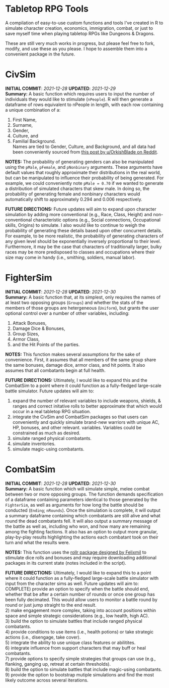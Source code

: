 # Tabletop RPG Tools
A compilation of easy-to-use custom functions and tools I've created in R to simulate character creation, economics, immigration, combat, or just to save myself time when playing tabletop RPGs like Dungeons &amp; Dragons.

These are still very much works in progress, but please feel free to fork, modify, and use these as you please. I hope to assemble them into a convenient package in the future.

# **CivSim**
**INITIAL COMMIT**: *2021-12-28*
**UPDATED**: *2021-12-29*  
**Summary:** A basic function which requires users to input the number of individuals they would like to stimulate (```nPeople```). R will then generate a dataframe of rows equivalent to nPeople in length, with each row containing a unique combination of a:  
1) First Name,  
2) Surname,  
3) Gender,  
4) Culture, and  
5) Familial Background.  
Names are tied to Gender, Culture, and Background, and all data had been conveniently sourced from [this post by u/OrkishBlade on Reddit](https://www.reddit.com/r/DnDBehindTheScreen/comments/50pcg1/a_post_about_names_names_for_speakers_of_the/).  

**NOTES:** The probability of generating genders can also be manipulated using the ```pMale```, ```pFemale```, and ```pNonbinary``` arguments. These arguments have default values that roughly approximate their distributions in the real world, but can be manipulated to influence their probability of being generated. For example, we could conveniently note ```pMale = 0.70``` if we wanted to generate a distribution of simulated characters that skew male. In doing so, the probability of generating female and nonbinary characters would automatically shift to approximately 0.294 and 0.006 respectively. 

**FUTURE DIRECTIONS:** Future updates will aim to expand upon character simulation by adding more conventional (e.g., Race, Class, Height) and non-conventional characteristic options (e.g., Social connections, Occupational skills, Origins) to simulate. I also would like to continue to weigh the probability of generating these details based upon other concurrent details. For example, to be more realistic, the probability of generating characters of any given level should be exponentially inversely proportional to their level. Furthermore, it may be the case that characters of traditionally larger, bulky races may be more predisposed to classes and occupations where their size may come in handy (i.e., smithing, soldiers, manual labor). 

# **FighterSim**
**INITIAL COMMIT**: *2021-12-28*
**UPDATED**: *2021-12-30*  
**Summary:** A basic function that, at its simplest, only requires the names of at least two opposing groups (```Groups```) and whether the stats of the members of those groups are hetergeneous (```Uniform```), but grants the user optional control over a number of other variables, including:  
1) Attack Bonuses,  
2) Damage Dice & Bonuses,  
3) Group Sizes,  
4) Armor Class,  
5) and the Hit Points of the parties.

**NOTES:** This function makes several assumptions for the sake of convenience. First, it assumes that all members of the same group share the same bonuses, damage dice, armor class, and hit points. It also assumes that all combatants begin at full health.

**FUTURE DIRECTIONS:** Ultimately, I would like to expand this and the CombatSim to a point where it could function as a fully-fledged large-scale battle simulator. Future updates will aim to:  
1) expand the number of relevant variables to include weapons, shields, & ranges and correct initative rolls to better approximate that which would occur in a real tabletop RPG situation.
2) integrate the CivSim and CombatSim packages so that users can conveniently and quickly simulate brand-new warriors with unique AC, HP, bonuses, and other relevant. variables. Variables could be constrained as much as desired.
3) simulate ranged physical combatants. 
4) simulate inventories.
5) simulate magic-using combatants.

# **CombatSim**
**INITIAL COMMIT**: *2021-12-28*
**UPDATED**: *2021-12-30*  
**Summary:** A basic function which will simulate simple, melee combat between two or more opposing groups. The function demands specification of a dataframe containing parameters identical to those generated by the ```FighterSim```, as well as arguments for how long the battle should be conducted (```Ending```; ```nRounds```). Once the simulation is complete, it will output a summary dataframe containing which combatants are still alive and what round the dead combatants fell. It will also output a summary message of the battle as well as, including who won, and how many are remaining among the fighting factions. It also has an option to output more granular, play-by-play results highlighting the actions each combatant took on their turn and what the results were.

**NOTES:** This function uses the [rollr package designed by Felixmil](https://github.com/Felixmil/rollR) to stimulate dice rolls and bonuses and may require downloading additional packages in its current state (notes included in the script).  

**FUTURE DIRECTIONS:** Ultimately, I would like to expand this to a point where it could function as a fully-fledged large-scale battle simulator with input from the character sims as well. Future updates will aim to:  
COMPLETE) provide an option to specify when the battle should end, whether that be after a certain number of rounds or once one group has been fully decimated. This would allow users to monitor a battle round by round or just jump straight to the end result.  
2) make engagement more complex, taking into account positions within space and simple strategic considerations (e.g., low health, high AC).  
3) build the option to simulate battles that include ranged physical combatants.   
4) provide conditions to use items (i.e., health potions) or take strategic actions (i.e., disengage, take cover).  
5) integrate the ability to use unique class features or abilitites.   
6) integrate influence from support characters that may buff or heal combatants.  
7) provide options to specify simple strategies that groups can use (e.g., flanking, ganging up, retreat at certain thresholds).  
8) build the option to simulate battles that include magic-using combatants.  
9) provide the option to bootstrap mutiple simulations and find the most likely outcome across several iterations.  
